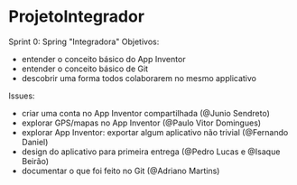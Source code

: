 # ProjetoIntegrador

Sprint 0: Spring "Integradora"
Objetivos:
- entender o conceito básico do App Inventor
- entender o conceito básico de Git
- descobrir uma forma todos colaborarem no mesmo applicativo

Issues:
- criar uma conta no App Inventor compartilhada (@Junio Sendreto)
- explorar GPS/mapas no App Inventor (@Paulo Vitor Domingues)
- explorar App Inventor: exportar algum aplicativo não trivial (@Fernando Daniel)
- design do aplicativo para primeira entrega (@Pedro Lucas e @Isaque Beirão)
- documentar o que foi feito no Git (@Adriano Martins)
